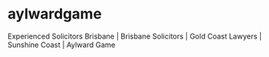 # aylwardgame
Experienced Solicitors Brisbane | Brisbane Solicitors | Gold Coast Lawyers | Sunshine Coast | Aylward Game
